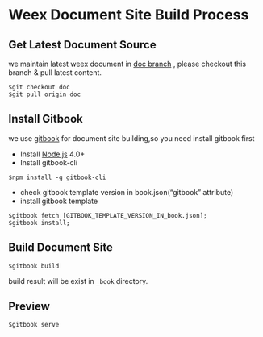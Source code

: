 # Weex Document Site Build Process

## Get Latest Document Source
we maintain latest weex document in [doc branch](https://github.com/alibaba/weex/tree/doc) , please checkout this branch & pull latest content.      

```shell
$git checkout doc
$git pull origin doc
```

## Install Gitbook
we use [gitbook](https://github.com/GitbookIO/gitbook) for document site building,so you need install gitbook first

- Install [Node.js](http://nodejs.org/) 4.0+
- Install gitbook-cli
    
```shell
$npm install -g gitbook-cli
```

- check gitbook template version in book.json(“gitbook” attribute)
- install gitbook template

```
$gitbook fetch [GITBOOK_TEMPLATE_VERSION_IN_book.json];
$gitbook install;
```

## Build Document Site
```
$gitbook build
```
build result will be exist in `_book` directory.

## Preview
```
$gitbook serve
```
